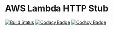 # AWS Lambda HTTP Stub
[![Build Status](https://travis-ci.org/cloudrecipes/aws-lambda-http-stub.svg?branch=master)](https://travis-ci.org/cloudrecipes/aws-lambda-http-stub)
[![Codacy Badge](https://api.codacy.com/project/badge/Grade/4a5ea737f17b4bcbb5681b2c6dab1f7a)](https://www.codacy.com/app/cloudrecipes/aws-lambda-http-stub?utm_source=github.com&amp;utm_medium=referral&amp;utm_content=cloudrecipes/aws-lambda-http-stub&amp;utm_campaign=Badge_Grade)
[![Codacy Badge](https://api.codacy.com/project/badge/Coverage/4a5ea737f17b4bcbb5681b2c6dab1f7a)](https://www.codacy.com/app/cloudrecipes/aws-lambda-http-stub?utm_source=github.com&utm_medium=referral&utm_content=cloudrecipes/aws-lambda-http-stub&utm_campaign=Badge_Coverage)
